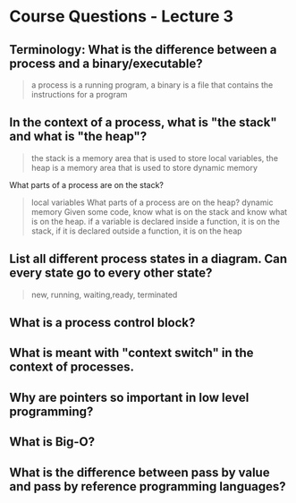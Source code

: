 # Course Questions - Lecture 3

## Terminology: What is the difference between a process and a binary/executable?

> a process is a running program, a binary is a file that contains the instructions for a program

## In the context of a process, what is "the stack" and what is "the heap"?

> the stack is a memory area that is used to store local variables, the heap is a memory area that is used to store dynamic memory

What parts of a process are on the stack?
> local variables
What parts of a process are on the heap?
> dynamic memory
Given some code, know what is on the stack and know what is on the heap.
> if a variable is declared inside a function, it is on the stack, if it is declared outside a function, it is on the heap

## List all different process states in a diagram. Can every state go to every other state?

> new,  running, waiting,ready, terminated

## What is a process control block?

>

## What is meant with "context switch" in the context of processes.

>

## Why are pointers so important in low level programming?

>

## What is Big-O?

>

## What is the difference between pass by value and pass by reference programming languages?

>
